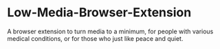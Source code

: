# Low-Media-Browser-Extension
A browser extension to turn media to a minimum, for people with various medical conditions, or for those who just like peace and quiet.
